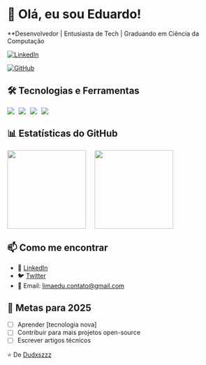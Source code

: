 # 👋 Olá, eu sou Eduardo! 

**Desenvolvedor | Entusiasta de Tech | Graduando em Ciência da Computação

[![LinkedIn](https://img.shields.io/badge/LinkedIn-0077B5?style=for-the-badge&logo=linkedin&logoColor=white)](https://www.linkedin.com/in/eduardomoreiralima/)
<!-- [![Twitter](https://img.shields.io/badge/Twitter-1DA1F2?style=for-the-badge&logo=twitter&logoColor=white)](https://twitter.com/seu-perfil) -->
[![GitHub](https://img.shields.io/badge/GitHub-100000?style=for-the-badge&logo=github&logoColor=white)](https://github.com/Dudxszzz)

## 🛠️ Tecnologias e Ferramentas

<div style="display: flex; gap: 10px; flex-wrap: wrap;">
  <img src="https://img.shields.io/badge/Python-3776AB?style=for-the-badge&logo=python&logoColor=white" />
  <img src="https://img.shields.io/badge/HTML5-E34F26?style=for-the-badge&logo=html5&logoColor=white" />
  <img src="https://img.shields.io/badge/CSS3-1572B6?style=for-the-badge&logo=css3&logoColor=white" />
  <img src="https://img.shields.io/badge/Git-F05032?style=for-the-badge&logo=git&logoColor=white" />
</div>

## 📊 Estatísticas do GitHub

<div style="display: flex; gap: 20px;">
  <img height="180em" src="https://github-readme-stats.vercel.app/api?username=Dudxszzz&show_icons=true&theme=dracula&include_all_commits=true&count_private=true" />
  <img height="180em" src="https://github-readme-stats.vercel.app/api/top-langs/?username=Dudxszzz&layout=compact&langs_count=7&theme=dracula" />
</div>

## 📫 Como me encontrar

- 💼 [LinkedIn](https://www.linkedin.com/in/eduardomoreiralima/)
- 🐦 [Twitter](https://twitter.com/seu-perfil)
- 📧 Email: limaedu.contato@gmail.com

## 🎯 Metas para 2025

- [ ] Aprender [tecnologia nova]
- [ ] Contribuir para mais projetos open-source
- [ ] Escrever artigos técnicos

⭐️ De [Dudxszzz](https://github.com/Dudxszzz)

